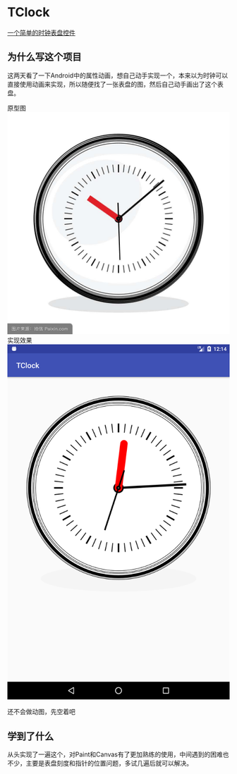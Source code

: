 # TClock
[一个简单的时钟表盘控件](https://github.com/tantian/TClock)
## 为什么写这个项目
这两天看了一下Android中的属性动画，想自己动手实现一个，本来以为时钟可以直接使用动画来实现，所以随便找了一张表盘的图，然后自己动手画出了这个表盘。

原型图 ![](image/timg.jpg)
实现效果 ![](image/Screenshot_1510316074.png)

还不会做动图，先空着吧

## 学到了什么
从头实现了一遍这个，对Paint和Canvas有了更加熟练的使用，中间遇到的困难也不少，主要是表盘刻度和指针的位置问题，多试几遍后就可以解决。


